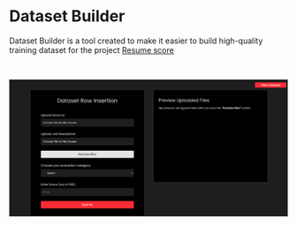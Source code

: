 # Dataset Builder

Dataset Builder is a tool created to make it easier to build high-quality training dataset for the project [Resume score](https://github.com/UjjwalKumar02/Resume-score)

<br/>

![App Screenshot](frontend/public/app_screenshot.png)
